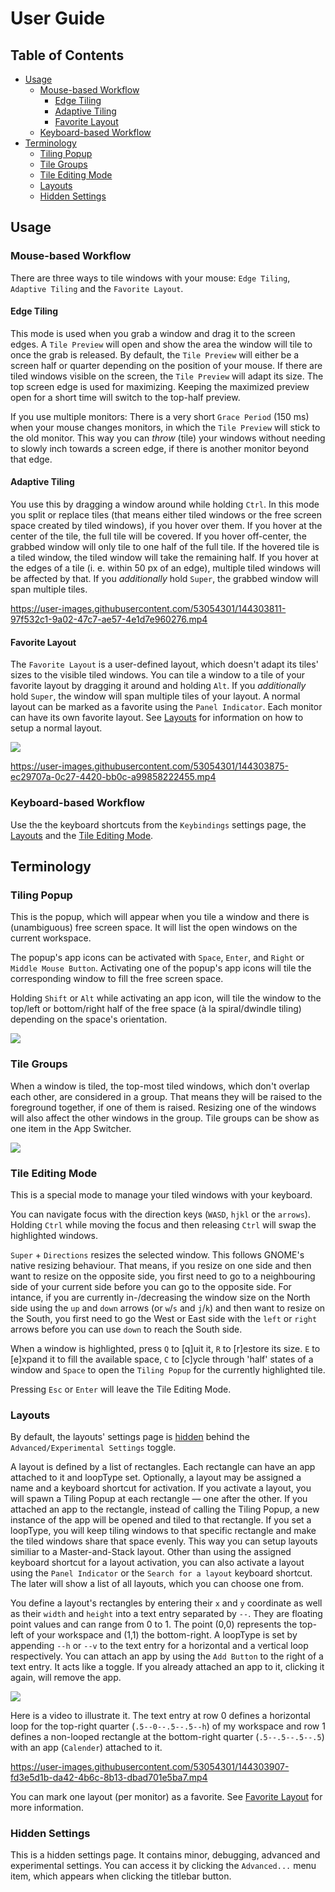 # User Guide

## Table of Contents

- [Usage](#Usage)
    - [Mouse-based Workflow](#Mouse-based-Workflow)
        - [Edge Tiling](#Edge-Tiling)
        - [Adaptive Tiling](#Adaptive-Tiling)
        - [Favorite Layout](#Favorite-Layout)
    - [Keyboard-based Workflow](#Keyboard-based-Workflow)
- [Terminology](#Terminology)
    - [Tiling Popup](#Tiling-Popup)
    - [Tile Groups](#Tile-Groups)
    - [Tile Editing Mode](#Tile-Editing-Mode)
    - [Layouts](#Layouts)
    - [Hidden Settings](#Hidden-Settings)

## Usage

### Mouse-based Workflow

There are three ways to tile windows with your mouse: `Edge Tiling`, `Adaptive Tiling` and the `Favorite Layout`.

#### Edge Tiling

 This mode is used when you grab a window and drag it to the screen edges. A `Tile Preview` will open and show the area the window will tile to once the grab is released. By default, the `Tile Preview` will either be a screen half or quarter depending on the position of your mouse. If there are tiled windows visible on the screen, the `Tile Preview` will adapt its size. The top screen edge is used for maximizing. Keeping the maximized preview open for a short time will switch to the top-half preview.

 If you use multiple monitors: There is a very short `Grace Period` (150 ms) when your mouse changes monitors, in which the `Tile Preview` will stick to the old monitor. This way you can _throw_ (tile) your windows without needing to slowly inch towards a screen edge, if there is another monitor beyond that edge.

#### Adaptive Tiling

You use this by dragging a window around while holding `Ctrl`. In this mode you split or replace tiles (that means either tiled windows or the free screen space created by tiled windows), if you hover over them. If you hover at the center of the tile, the full tile will be covered. If you hover off-center, the grabbed window will only tile to one half of the full tile. If the hovered tile is a tiled window, the tiled window will take the remaining half. If you hover at the edges of a tile (i. e. within 50 px of an edge), multiple tiled windows will be affected by that. If you _additionally_ hold `Super`, the grabbed window will span multiple tiles.

https://user-images.githubusercontent.com/53054301/144303811-97f532c1-9a02-47c7-ae57-4e1d7e960276.mp4

#### Favorite Layout

The `Favorite Layout` is a user-defined layout, which doesn't adapt its tiles' sizes to the visible tiled windows. You can tile a window to a tile of your favorite layout by dragging it around and holding `Alt`. If you _additionally_ hold `Super`, the window will span multiple tiles of your layout. A normal layout can be marked as a favorite using the `Panel Indicator`. Each monitor can have its own favorite layout. See [Layouts](#Layouts) for information on how to setup a normal layout.

![](media/Guide_PanelIndicator.png)

https://user-images.githubusercontent.com/53054301/144303875-ec29707a-0c27-4420-bb0c-a99858222455.mp4

### Keyboard-based Workflow

Use the the keyboard shortcuts from the `Keybindings` settings page, the [Layouts](#Layouts) and the [Tile Editing Mode](#Tile-Editing-Mode).

## Terminology

### Tiling Popup

This is the popup, which will appear when you tile a window and there is (unambiguous) free screen space. It will list the open windows on the current workspace.

The popup's app icons can be activated with `Space`, `Enter`, and `Right` or `Middle Mouse Button`. Activating one of the popup's app icons will tile the corresponding window to fill the free screen space.

Holding `Shift` or `Alt` while activating an app icon, will tile the window to the top/left or bottom/right half of the free space (à la spiral/dwindle tiling) depending on the space's orientation.

![](media/Guide_TilingPopup.png)

### Tile Groups

When a window is tiled, the top-most tiled windows, which don't overlap each other, are considered in a group. That means they will be raised to the foreground together, if one of them is raised. Resizing one of the windows will also affect the other windows in the group. Tile groups can be show as one item in the App Switcher.

![](media/Guide_AppSwitcher.png)

### Tile Editing Mode

This is a special mode to manage your tiled windows with your keyboard.

You can navigate focus with the direction keys (`WASD`, `hjkl` or the `arrows`). Holding `Ctrl` while moving the focus and then releasing `Ctrl` will swap the highlighted windows.

`Super` + `Directions` resizes the selected window. This follows GNOME's native resizing behaviour. That means, if you resize on one side and then want to resize on the opposite side, you first need to go to a neighbouring side of your current side before you can go to the opposite side. For intance, if you are currently in-/decreasing the window size on the North side using the `up` and `down` arrows (or `w`/`s` and `j`/`k`) and then want to resize on the South, you first need to go the West or East side with the `left` or `right` arrows before you can use `down` to reach the South side.

When a window is highlighted, press `Q` to [q]uit it, `R` to [r]estore its size. `E` to [e]xpand it to fill the available space, `C` to [c]ycle through 'half' states of a window and `Space` to open the `Tiling Popup` for the currently highlighted tile.

Pressing `Esc` or `Enter` will leave the Tile Editing Mode.

### Layouts

By default, the layouts' settings page is [hidden](#Hidden-Settings) behind the `Advanced/Experimental Settings` toggle.

A layout is defined by a list of rectangles. Each rectangle can have an app attached to it and loopType set. Optionally, a layout may be assigned a name and a keyboard shortcut for activation. If you activate a layout, you will spawn a Tiling Popup at each rectangle — one after the other. If you attached an app to the rectangle, instead of calling the Tiling Popup, a new instance of the app will be opened and tiled to that rectangle. If you set a loopType, you will keep tiling windows to that specific rectangle and make the tiled windows share that space evenly. This way you can setup layouts similiar to a Master-and-Stack layout. Other than using the assigned keyboard shortcut for a layout activation, you can also activate a layout using the `Panel Indicator` or the `Search for a layout` keyboard shortcut. The later will show a list of all layouts, which you can choose one from.

You define a layout's rectangles by entering their `x` and `y` coordinate as well as their `width` and `height` into a text entry separated by `--`. They are floating point values and can range from 0 to 1. The point (0,0) represents the top-left of your workspace and (1,1) the bottom-right. A loopType is set by appending `--h` or `--v` to the text entry for a horizontal and a vertical loop respectively. You can attach an app by using the `Add Button` to the right of a text entry. It acts like a toggle. If you already attached an app to it, clicking it again, will remove the app.

![](media/Guide_LayoutsSettings.png)

Here is a video to illustrate it. The text entry at row 0 defines a horizontal loop for the top-right quarter (`.5--0--.5--.5--h`) of my workspace and row 1 defines a non-looped rectangle at the bottom-right quarter (`.5--.5--.5--.5`) with an app (`Calender`) attached to it.

https://user-images.githubusercontent.com/53054301/144303907-fd3e5d1b-da42-4b6c-8b13-dbad701e5ba7.mp4

You can mark one layout (per monitor) as a favorite. See [Favorite Layout](#Favorite-Layout) for more information.

### Hidden Settings

This is a hidden settings page. It contains minor, debugging, advanced and experimental settings. You can access it by clicking the `Advanced...` menu item, which appears when clicking the titlebar button.
